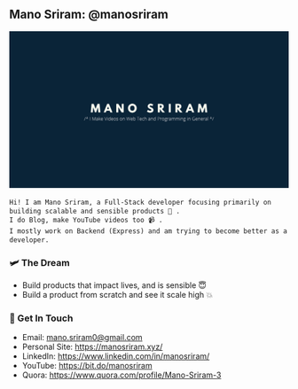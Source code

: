 ## Mano Sriram: @manosriram

![Mano Sriram](https://github.com/manosriram/manosriram/blob/master/YT_ART.png)

```
Hi! I am Mano Sriram, a Full-Stack developer focusing primarily on building scalable and sensible products 📖 .
I do Blog, make YouTube videos too 📹 .
I mostly work on Backend (Express) and am trying to become better as a developer.
```

### 🛩  The Dream
- Build products that impact lives, and is sensible 😇
- Build a product from scratch and see it scale high 💥

### 📱 Get In Touch

- Email: mano.sriram0@gmail.com
- Personal Site: https://manosriram.xyz/
- LinkedIn: https://www.linkedin.com/in/manosriram/
- YouTube: https://bit.do/manosriram
- Quora: https://www.quora.com/profile/Mano-Sriram-3
